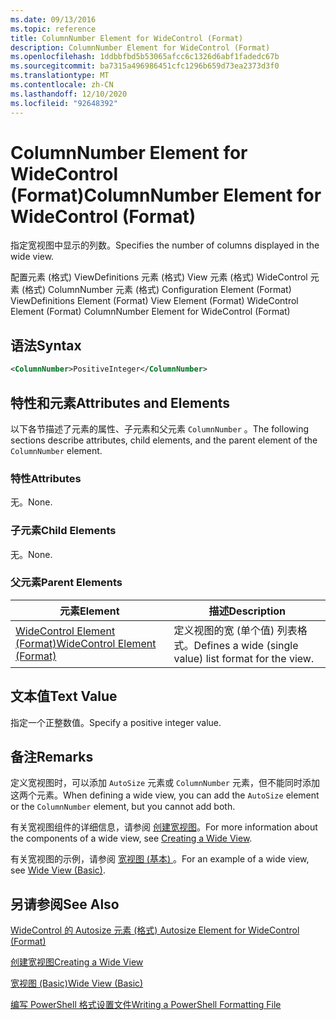 ```yaml
---
ms.date: 09/13/2016
ms.topic: reference
title: ColumnNumber Element for WideControl (Format)
description: ColumnNumber Element for WideControl (Format)
ms.openlocfilehash: 1ddbbfbd5b53065afcc6c1326d6abf1fadedc67b
ms.sourcegitcommit: ba7315a496986451cfc1296b659d73ea2373d3f0
ms.translationtype: MT
ms.contentlocale: zh-CN
ms.lasthandoff: 12/10/2020
ms.locfileid: "92648392"
---
```

# <a name="columnnumber-element-for-widecontrol-format"></a><span data-ttu-id="4c974-103">ColumnNumber Element for WideControl (Format)</span><span class="sxs-lookup"><span data-stu-id="4c974-103">ColumnNumber Element for WideControl (Format)</span></span>

<span data-ttu-id="4c974-104">指定宽视图中显示的列数。</span><span class="sxs-lookup"><span data-stu-id="4c974-104">Specifies the number of columns displayed in the wide view.</span></span>

<span data-ttu-id="4c974-105">配置元素 (格式) ViewDefinitions 元素 (格式) View 元素 (格式) WideControl 元素 (格式) ColumnNumber 元素 (格式) </span><span class="sxs-lookup"><span data-stu-id="4c974-105">Configuration Element (Format) ViewDefinitions Element (Format) View Element (Format) WideControl Element (Format) ColumnNumber Element for WideControl (Format)</span></span>

## <a name="syntax"></a><span data-ttu-id="4c974-106">语法</span><span class="sxs-lookup"><span data-stu-id="4c974-106">Syntax</span></span>

```xml
<ColumnNumber>PositiveInteger</ColumnNumber>
```

## <a name="attributes-and-elements"></a><span data-ttu-id="4c974-107">特性和元素</span><span class="sxs-lookup"><span data-stu-id="4c974-107">Attributes and Elements</span></span>

<span data-ttu-id="4c974-108">以下各节描述了元素的属性、子元素和父元素 `ColumnNumber` 。</span><span class="sxs-lookup"><span data-stu-id="4c974-108">The following sections describe attributes, child elements, and the parent element of the `ColumnNumber` element.</span></span>

### <a name="attributes"></a><span data-ttu-id="4c974-109">特性</span><span class="sxs-lookup"><span data-stu-id="4c974-109">Attributes</span></span>

<span data-ttu-id="4c974-110">无。</span><span class="sxs-lookup"><span data-stu-id="4c974-110">None.</span></span>

### <a name="child-elements"></a><span data-ttu-id="4c974-111">子元素</span><span class="sxs-lookup"><span data-stu-id="4c974-111">Child Elements</span></span>

<span data-ttu-id="4c974-112">无。</span><span class="sxs-lookup"><span data-stu-id="4c974-112">None.</span></span>

### <a name="parent-elements"></a><span data-ttu-id="4c974-113">父元素</span><span class="sxs-lookup"><span data-stu-id="4c974-113">Parent Elements</span></span>

|<span data-ttu-id="4c974-114">元素</span><span class="sxs-lookup"><span data-stu-id="4c974-114">Element</span></span>|<span data-ttu-id="4c974-115">描述</span><span class="sxs-lookup"><span data-stu-id="4c974-115">Description</span></span>|
|-------------|-----------------|
|[<span data-ttu-id="4c974-116">WideControl Element (Format)</span><span class="sxs-lookup"><span data-stu-id="4c974-116">WideControl Element (Format)</span></span>](./widecontrol-element-format.md)|<span data-ttu-id="4c974-117">定义视图的宽 (单个值) 列表格式。</span><span class="sxs-lookup"><span data-stu-id="4c974-117">Defines a wide (single value) list format for the view.</span></span>|

## <a name="text-value"></a><span data-ttu-id="4c974-118">文本值</span><span class="sxs-lookup"><span data-stu-id="4c974-118">Text Value</span></span>

<span data-ttu-id="4c974-119">指定一个正整数值。</span><span class="sxs-lookup"><span data-stu-id="4c974-119">Specify a positive integer value.</span></span>

## <a name="remarks"></a><span data-ttu-id="4c974-120">备注</span><span class="sxs-lookup"><span data-stu-id="4c974-120">Remarks</span></span>

<span data-ttu-id="4c974-121">定义宽视图时，可以添加 `AutoSize` 元素或 `ColumnNumber` 元素，但不能同时添加这两个元素。</span><span class="sxs-lookup"><span data-stu-id="4c974-121">When defining a wide view, you can add the `AutoSize` element or the `ColumnNumber` element, but you cannot add both.</span></span>

<span data-ttu-id="4c974-122">有关宽视图组件的详细信息，请参阅 [创建宽视图](./creating-a-wide-view.md)。</span><span class="sxs-lookup"><span data-stu-id="4c974-122">For more information about the components of a wide view, see [Creating a Wide View](./creating-a-wide-view.md).</span></span>

<span data-ttu-id="4c974-123">有关宽视图的示例，请参阅 [宽视图 (基本) ](./wide-view-basic.md)。</span><span class="sxs-lookup"><span data-stu-id="4c974-123">For an example of a wide view, see [Wide View (Basic)](./wide-view-basic.md).</span></span>

## <a name="see-also"></a><span data-ttu-id="4c974-124">另请参阅</span><span class="sxs-lookup"><span data-stu-id="4c974-124">See Also</span></span>

[<span data-ttu-id="4c974-125">WideControl 的 Autosize 元素 (格式) </span><span class="sxs-lookup"><span data-stu-id="4c974-125">Autosize Element for WideControl (Format)</span></span>](./autosize-element-for-widecontrol-format.md)

[<span data-ttu-id="4c974-126">创建宽视图</span><span class="sxs-lookup"><span data-stu-id="4c974-126">Creating a Wide View</span></span>](./creating-a-wide-view.md)

[<span data-ttu-id="4c974-127">宽视图 (Basic)</span><span class="sxs-lookup"><span data-stu-id="4c974-127">Wide View (Basic)</span></span>](./wide-view-basic.md)

[<span data-ttu-id="4c974-128">编写 PowerShell 格式设置文件</span><span class="sxs-lookup"><span data-stu-id="4c974-128">Writing a PowerShell Formatting File</span></span>](./writing-a-powershell-formatting-file.md)
